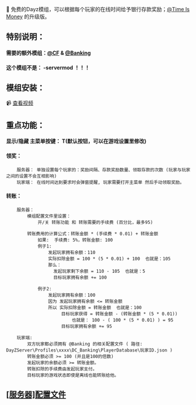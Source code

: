 🎉 免费的Dayz模组，可以根据每个玩家的在线时间给予银行存款奖励；[@Time Is Money](https://steamcommunity.com/sharedfiles/filedetails/?id=2045438856&searchtext=Time+Is+Money) 的升级版。

## 特别说明：
#### 需要的额外模组：[@CF](https://steamcommunity.com/sharedfiles/filedetails/?id=1559212036) & [@Banking](https://steamcommunity.com/sharedfiles/filedetails/?id=1836257061)
#### 这个模组不是： -servermod ！！！

## 模组安装：
  :video_camera: [查看视频](https://www.bilibili.com/video/BV1qy4y1u7hr)

## 重点功能：
#### 显示/隐藏 主菜单按键： T(默认按钮，可以在游戏设置里修改)
#### 领奖：
        服务器： 单独设置每个玩家的：奖励间隔、存款奖励数量、领取存款的次数 (玩家与玩家之间的设置不会互相影响)
        玩家端： 在线时间达到要求时会弹窗提醒, 玩家需要打开主菜单 然后手动领取奖励。
#### 转账：
        服务器：
            模组配置文件里设置：
                开/关 转账功能 和 转账需要的手续费 (百分比，最多95)

            转账费用的计算公式：转账金额 * (手续费 * 0.01) + 转账金额
                如果:  手续费: 5%，转账金额: 100
                例子1:
                    发起玩家拥有余额：110
                    实际扣除金额 = 100 * (5 * 0.01) + 100  也就是：105
                    那么：
                      发起玩家剩下余额 = 110 - 105  也就是：5
                      目标玩家拥有余额 += 100

                例子2:
                    发起玩家拥有余额：100
                    因为 发起玩家拥有余额 <= 转账金额
                    所以 实际扣除金额 = 转账金额  也就是：100
                         目标玩家获得 = 转账金额 - (转账金额 * (5 * 0.01))  
                             也就是： 100 - ( 100 * (5 * 0.01) ) = 95
                         目标玩家拥有余额 += 95

        玩家端:
            双方玩家都必须拥有 @Banking 的相关配置文件 ( 路径: DayZServer\Profiles\xxxx\DC_Banking\PlayerDatabase\玩家ID.json )
            转账金额必须 >= 100 (并且是100的倍数)
            发起玩家的余额必须 >= 转账金额。
            转账扣除的手续费由发起玩家支付。
            目标玩家的游戏状态即使是离线也能转账给他。

## [[服务器]配置文件](https://github.com/S1mpleTAT/Dayz-OnlineRewards/tree/chinese/%E9%85%8D%E7%BD%AE%E6%96%87%E4%BB%B6)